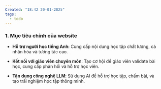 ```yaml
---
Created: "18:42 20-01-2025"
tags:
  - todo
---
```


### **1. Mục tiêu chính của website**

- **Hỗ trợ người học tiếng Anh**: Cung cấp nội dung học tập chất lượng, cá nhân hóa và tương tác cao.
    
- **Kết nối với giáo viên chuyên môn**: Tạo cơ hội để giáo viên validate bài học, cung cấp phản hồi và hỗ trợ học viên.
    
- **Tận dụng công nghệ LLM**: Sử dụng AI để hỗ trợ học tập, chấm bài, và tạo trải nghiệm học tập thông minh.